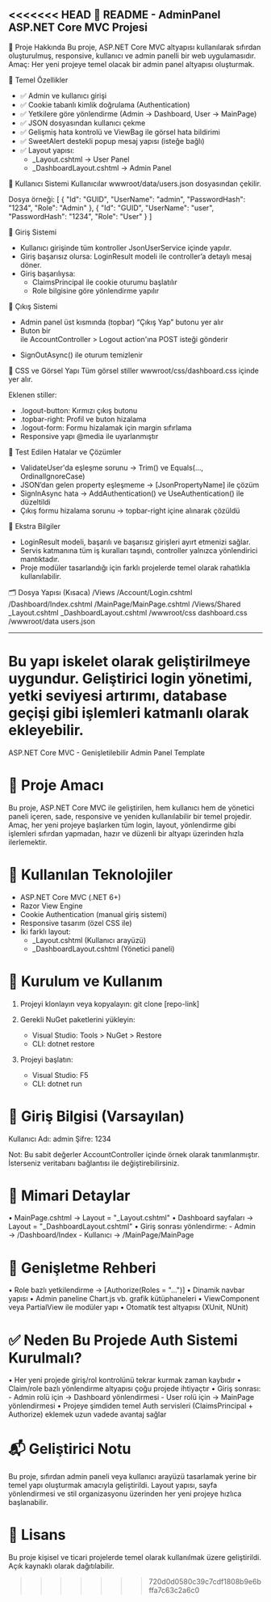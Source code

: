 <<<<<<< HEAD
📄 README - AdminPanel ASP.NET Core MVC Projesi
------------------------------------------------------------

🔧 Proje Hakkında
Bu proje, ASP.NET Core MVC altyapısı kullanılarak sıfırdan oluşturulmuş, responsive, kullanıcı ve admin panelli bir web uygulamasıdır.
Amaç: Her yeni projeye temel olacak bir admin panel altyapısı oluşturmak.

🧱 Temel Özellikler
- ✅ Admin ve kullanıcı girişi
- ✅ Cookie tabanlı kimlik doğrulama (Authentication)
- ✅ Yetkilere göre yönlendirme (Admin → Dashboard, User → MainPage)
- ✅ JSON dosyasından kullanıcı çekme
- ✅ Gelişmiş hata kontrolü ve ViewBag ile görsel hata bildirimi
- ✅ SweetAlert destekli popup mesaj yapısı (isteğe bağlı)
- ✅ Layout yapısı:
  - _Layout.cshtml → User Panel
  - _DashboardLayout.cshtml → Admin Panel

👥 Kullanıcı Sistemi
Kullanıcılar wwwroot/data/users.json dosyasından çekilir.

Dosya örneği:
[
  {
    "Id": "GUID",
    "UserName": "admin",
    "PasswordHash": "1234",
    "Role": "Admin"
  },
  {
    "Id": "GUID",
    "UserName": "user",
    "PasswordHash": "1234",
    "Role": "User"
  }
]

🔐 Giriş Sistemi
- Kullanıcı girişinde tüm kontroller JsonUserService içinde yapılır.
- Giriş başarısız olursa: LoginResult modeli ile controller’a detaylı mesaj döner.
- Giriş başarılıysa:
  - ClaimsPrincipal ile cookie oturumu başlatılır
  - Role bilgisine göre yönlendirme yapılır

🚪 Çıkış Sistemi
- Admin panel üst kısmında (topbar) “Çıkış Yap” butonu yer alır
- Buton bir <form> ile AccountController > Logout action'ına POST isteği gönderir
- SignOutAsync() ile oturum temizlenir

🎨 CSS ve Görsel Yapı
Tüm görsel stiller wwwroot/css/dashboard.css içinde yer alır.

Eklenen stiller:
- .logout-button: Kırmızı çıkış butonu
- .topbar-right: Profil ve buton hizalama
- .logout-form: Formu hizalamak için margin sıfırlama
- Responsive yapı @media ile uyarlanmıştır

🧪 Test Edilen Hatalar ve Çözümler
- ValidateUser'da eşleşme sorunu → Trim() ve Equals(..., OrdinalIgnoreCase)
- JSON’dan gelen property eşleşmeme → [JsonPropertyName] ile çözüm
- SignInAsync hata → AddAuthentication() ve UseAuthentication() ile düzeltildi
- Çıkış formu hizalama sorunu → topbar-right içine alınarak çözüldü

📌 Ekstra Bilgiler
- LoginResult modeli, başarılı ve başarısız girişleri ayırt etmenizi sağlar.
- Servis katmanına tüm iş kuralları taşındı, controller yalnızca yönlendirici mantıktadır.
- Proje modüler tasarlandığı için farklı projelerde temel olarak rahatlıkla kullanılabilir.

🗂️ Dosya Yapısı (Kısaca)
/Views
   /Account/Login.cshtml
   /Dashboard/Index.cshtml
   /MainPage/MainPage.cshtml
/Views/Shared
   _Layout.cshtml
   _DashboardLayout.cshtml
/wwwroot/css
   dashboard.css
/wwwroot/data
   users.json

------------------------------------------------------------
Bu yapı iskelet olarak geliştirilmeye uygundur. Geliştirici login yönetimi, yetki seviyesi artırımı, database geçişi gibi işlemleri katmanlı olarak ekleyebilir.
=======
ASP.NET Core MVC - Genişletilebilir Admin Panel Template

📌 Proje Amacı
==========================

Bu proje, ASP.NET Core MVC ile geliştirilen, hem kullanıcı hem de yönetici paneli içeren, sade, responsive ve yeniden kullanılabilir bir temel projedir.
Amaç, her yeni projeye başlarken tüm login, layout, yönlendirme gibi işlemleri sıfırdan yapmadan, hazır ve düzenli bir altyapı üzerinden hızla ilerlemektir.

🧰 Kullanılan Teknolojiler
==========================

- ASP.NET Core MVC (.NET 6+)
- Razor View Engine
- Cookie Authentication (manual giriş sistemi)
- Responsive tasarım (özel CSS ile)
- İki farklı layout:
    - _Layout.cshtml (Kullanıcı arayüzü)
    - _DashboardLayout.cshtml (Yönetici paneli)

🚀 Kurulum ve Kullanım
==========================

1. Projeyi klonlayın veya kopyalayın:
   git clone [repo-link]

2. Gerekli NuGet paketlerini yükleyin:
   - Visual Studio: Tools > NuGet > Restore
   - CLI: dotnet restore

3. Projeyi başlatın:
   - Visual Studio: F5
   - CLI: dotnet run

🔐 Giriş Bilgisi (Varsayılan)
==========================

Kullanıcı Adı: admin
Şifre: 1234

Not: Bu sabit değerler AccountController içinde örnek olarak tanımlanmıştır. İsterseniz veritabanı bağlantısı ile değiştirebilirsiniz.

🧠 Mimari Detaylar
==========================

• MainPage.cshtml → Layout = "_Layout.cshtml"
• Dashboard sayfaları → Layout = "_DashboardLayout.cshtml"
• Giriş sonrası yönlendirme:
    - Admin → /Dashboard/Index
    - Kullanıcı → /MainPage/MainPage

🔧 Genişletme Rehberi
==========================

• Role bazlı yetkilendirme → [Authorize(Roles = "...")]
• Dinamik navbar yapısı
• Admin paneline Chart.js vb. grafik kütüphaneleri
• ViewComponent veya PartialView ile modüler yapı
• Otomatik test altyapısı (XUnit, NUnit)

✅ Neden Bu Projede Auth Sistemi Kurulmalı?
==========================

• Her yeni projede giriş/rol kontrolünü tekrar kurmak zaman kaybıdır
• Claim/role bazlı yönlendirme altyapısı çoğu projede ihtiyaçtır
• Giriş sonrası:
    - Admin rolü için → Dashboard yönlendirmesi
    - User rolü için → MainPage yönlendirmesi
• Projeye şimdiden temel Auth servisleri (ClaimsPrincipal + Authorize) eklemek uzun vadede avantaj sağlar

📬 Geliştirici Notu
==========================

Bu proje, sıfırdan admin paneli veya kullanıcı arayüzü tasarlamak yerine bir temel yapı oluşturmak amacıyla geliştirildi.
Layout yapısı, sayfa yönlendirmesi ve stil organizasyonu üzerinden her yeni projeye hızlıca başlanabilir.

🪪 Lisans
==========================

Bu proje kişisel ve ticari projelerde temel olarak kullanılmak üzere geliştirildi. Açık kaynaklı olarak dağıtılabilir.
>>>>>>> 720d0d0580c39c7cdf1808b9e6bffa7c63c2a6c0
